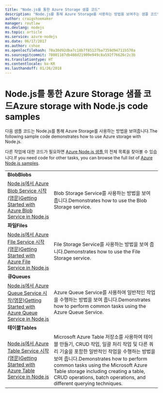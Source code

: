 ```yaml
---
title: "Node.js를 통한 Azure Storage 샘플 코드"
description: "Node.js를 통해 Azure Storage를 사용하는 방법을 보여주는 샘플 코드입니다."
author: craigshoemaker
manager: routlaw
ms.devlang: nodejs
ms.topic: article
ms.service: azure-nodejs
ms.date: 06/17/2017
ms.author: cshoe
ms.openlocfilehash: 70a30d92dba7c18b7f85127ba7359d94711b570a
ms.sourcegitcommit: 78001187db408d21909e949c8a592f76626c2c3b
ms.translationtype: HT
ms.contentlocale: ko-KR
ms.lasthandoff: 01/26/2018
---
```

# <a name="azure-storage-with-nodejs-code-samples"></a><span data-ttu-id="be950-103">Node.js를 통한 Azure Storage 샘플 코드</span><span class="sxs-lookup"><span data-stu-id="be950-103">Azure storage with Node.js code samples</span></span>

<span data-ttu-id="be950-104">다음 샘플 코드는 Node.js를 통해 Azure Storage를 사용하는 방법을 보여줍니다.</span><span class="sxs-lookup"><span data-stu-id="be950-104">The following sample code demonstrates how to use Azure storage with Node.js.</span></span>

<span data-ttu-id="be950-105">다른 작업에 대한 코드가 필요하면 [Azure Node.js 샘플 ](https://azure.microsoft.com/resources/samples/?term=nodejs)의 전체 목록을 찾아볼 수 있습니다.</span><span class="sxs-lookup"><span data-stu-id="be950-105">If you need code for other tasks, you can browse the full list of [Azure Node.js samples](https://azure.microsoft.com/resources/samples/?term=nodejs).</span></span>


| | |
|---|---|
| <span data-ttu-id="be950-106">**Blob**</span><span class="sxs-lookup"><span data-stu-id="be950-106">**Blobs**</span></span> ||
| [<span data-ttu-id="be950-107">Node.js에서 Azure Blob Service 시작(영문)</span><span class="sxs-lookup"><span data-stu-id="be950-107">Getting Started with Azure Blob Service in Node.js</span></span>](https://github.com/Azure-Samples/storage-blob-node-getting-started) | <span data-ttu-id="be950-108">Blob Storage Service를 사용하는 방법을 보여 줍니다.</span><span class="sxs-lookup"><span data-stu-id="be950-108">Demonstrates how to use the Blob Storage service.</span></span> |
| <span data-ttu-id="be950-109">**파일**</span><span class="sxs-lookup"><span data-stu-id="be950-109">**Files**</span></span> ||
| [<span data-ttu-id="be950-110">Node.js에서 Azure File Service 시작(영문)</span><span class="sxs-lookup"><span data-stu-id="be950-110">Getting Started with Azure File Service in Node.js</span></span>](https://azure.microsoft.com/resources/samples/storage-file-node-getting-started/) | <span data-ttu-id="be950-111">File Storage Service를 사용하는 방법을 보여 줍니다.</span><span class="sxs-lookup"><span data-stu-id="be950-111">Demonstrates how to use the File Storage service.</span></span> |
| <span data-ttu-id="be950-112">**큐**</span><span class="sxs-lookup"><span data-stu-id="be950-112">**Queues**</span></span> ||
| [<span data-ttu-id="be950-113">Node.js에서 Azure Queue Service 시작(영문)</span><span class="sxs-lookup"><span data-stu-id="be950-113">Getting Started with Azure Queue Service in Node.js</span></span>](https://azure.microsoft.com/resources/samples/storage-queue-node-getting-started/) | <span data-ttu-id="be950-114">Azure Queue Service를 사용하여 일반적인 작업을 수행하는 방법을 보여 줍니다.</span><span class="sxs-lookup"><span data-stu-id="be950-114">Demonstrates how to perform common tasks using the Azure Queue Service.</span></span> |
| <span data-ttu-id="be950-115">**테이블**</span><span class="sxs-lookup"><span data-stu-id="be950-115">**Tables**</span></span> ||
| [<span data-ttu-id="be950-116">Node.js에서 Azure Table Service 시작(영문)</span><span class="sxs-lookup"><span data-stu-id="be950-116">Getting Started with Azure Table Service in Node.js</span></span>](https://azure.microsoft.com/resources/samples/storage-table-node-getting-started/) | <span data-ttu-id="be950-117">Microsoft Azure Table 저장소를 사용하여 테이블 만들기, CRUD 작업, 일괄 처리 작업 및 다른 쿼리 기술을 포함한 일반적인 작업을 수행하는 방법을 보여 줍니다.</span><span class="sxs-lookup"><span data-stu-id="be950-117">Demonstrates how to perform common tasks using the Microsoft Azure Table storage including creating a table, CRUD operations, batch operations, and different querying techniques.</span></span> |
